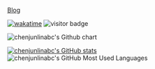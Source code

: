  [Blog](https://cjlio.com) 


[![wakatime](https://wakatime.com/badge/user/55b590e1-cfc8-48d0-ae56-732d2a99a962.svg)](https://wakatime.com/@55b590e1-cfc8-48d0-ae56-732d2a99a962) ![visitor badge](https://visitor-badge.laobi.icu/badge?page_id=chenjunlinabc)


<img alt="chenjunlinabc's Github chart" src="https://ghchart.rshah.org/chenjunlinabc" />

[![chenjunlinabc's GitHub stats](https://github-readme-stats.vercel.app/api?username=chenjunlinabc)](https://github.com/anuraghazra/github-readme-stats)![chenjunlinabc's GitHub Most Used Languages](https://github-readme-stats.vercel.app/api/top-langs/?username=chenjunlinabc)
